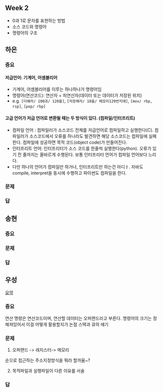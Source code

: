 ## Week 2

- 0과 1로 문자를 표현하는 방법
- 소스 코드와 명령어
- 명령어의 구조

## 하은
### 중요

#### 저급언어: 기계어, 어셈블리어
- 기계어, 어셈블리어를 이루는 하나하나가 명령어임
- 명령어(연산코드): 연산자 + 피연산자(데이터 또는 데이터가 저장된 위치)
- e.g. `[더해라/ 100과/ 120을]`, `[저장해라/ 10을/ 메모리129번지에]`, `[mov/ rbp, rsp]`, `[pop/ rbp]`

#### 고급 언어가 저급 언어로 변환될 때는 두 방식이 있다. (컴파일/인터프리트)
- 컴파일 언어 : 컴파일러가 소스코드 전체를 저급언어로 컴파일하고 실행한다(C). 컴파일러가 소스코드에서 오류를 하나라도 발견하면 해당 소스코드는 컴파일에 실패한다. 컴파일에 성공하면 목적 코드(object code)가 만들어진다.
- 인터프리트 언어: 인터프리터가 소스 코드를 한줄씩 실행한다(python). 오류가 있기 전 줄까지는 올바르게 수행된다. 보통 인터프리터 언어가 컴파일 언어보다 느리다.
- 다만 하나의 언어가 컴파일만 하거나, 인터프리트만 하는건 아디ㅏ. 자바도 compile, interpret을 동시에 수행하고 파이썬도 컴파일을 한다.

### 문제
### 답

## 송현
### 중요
### 문제
### 답

## 우성
[요약](https://velog.io/@vov3616/%EC%9A%B4%EC%98%81%EC%B2%B4%EC%A0%9C-%EC%8A%A4%ED%84%B0%EB%94%94-1.-%EC%BB%B4%ED%93%A8%ED%84%B0-%EA%B5%AC%EC%A1%B0-%EC%8B%9C%EC%9E%91%ED%95%98%EA%B8%B0-%EB%B0%8F-0%EA%B3%BC-1%EB%A1%9C-%EC%88%AB%EC%9E%90%EB%A5%BC-%ED%91%9C%ED%98%84%ED%95%98%EB%8A%94-%EB%B0%A9%EB%B2%95)

### 중요
연산 명령은 연산코드이며, 연산할 데이터는 오퍼랜드라고 부른다.
명령어의 크기는 정해져있어서 이걸 어떻게 활용할지가 논점
스택과 큐의 얘기


### 문제
1.  오퍼랜드 -> 레지스터-> 메모리

순으로 접근하는 주소지정방식을 뭐라 할까욤~?

2. 목적파일과 실행파일이 다른 이유를 서술

### 답
